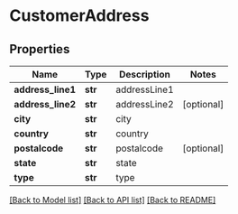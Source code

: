 # CustomerAddress

## Properties
Name | Type | Description | Notes
------------ | ------------- | ------------- | -------------
**address_line1** | **str** | addressLine1 | 
**address_line2** | **str** | addressLine2 | [optional] 
**city** | **str** | city | 
**country** | **str** | country | 
**postalcode** | **str** | postalcode | [optional] 
**state** | **str** | state | 
**type** | **str** | type | 

[[Back to Model list]](../README.md#documentation-for-models) [[Back to API list]](../README.md#documentation-for-api-endpoints) [[Back to README]](../README.md)


